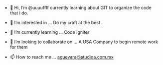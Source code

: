 - 👋 Hi, I’m @uuuuffff
currently learning about GIT to organize the code that i do. 

- 👀 I’m interested in ...
Do my craft at the best .

- 🌱 I’m currently learning ...
Code Igniter
- 💞️ I’m looking to collaborate on ...
A USA Company to begin remote work for them 
- 📫 How to reach me ...
aguevara@studioa.com.mx

<!---
uuuuffff/uuuuffff is a ✨ special ✨ repository because its `README.md` (this file) appears on your GitHub profile.
You can click the Preview link to take a look at your changes.
--->
